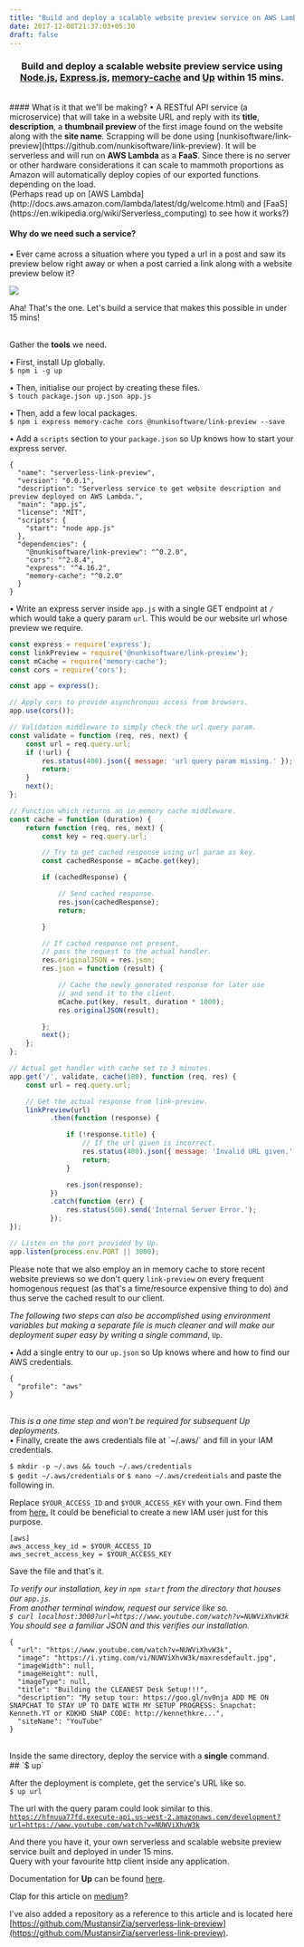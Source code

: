 ```yaml
---
title: "Build and deploy a scalable website preview service on AWS Lambda in under 15 mins."
date: 2017-12-08T21:37:03+05:30
draft: false
---
```


### <p align="center">Build and deploy a scalable website preview service using [Node.js](https://nodejs.org/en/), [Express.js](https://expressjs.com/), [memory-cache](https://github.com/ptarjan/node-cache) and [Up](https://github.com/apex/up) within 15 mins.</p>

<br />
#### What is it that we'll be making?
• A RESTful API service (a microservice) that will take in a website URL and reply with its <b>title</b>, <b>description</b>, a <b>thumbnail preview</b> of the first image found on the website along with the <b>site name</b>. Scrapping will be done using  [nunkisoftware/link-preview](https://github.com/nunkisoftware/link-preview). It will be serverless and will run on <b>AWS Lambda</b> as a <b>FaaS</b>. Since there is no server or other hardware considerations it can scale to mammoth proportions as Amazon will automatically deploy copies of our exported functions depending on the load. <br />(Perhaps read up on [AWS Lambda](http://docs.aws.amazon.com/lambda/latest/dg/welcome.html) and [FaaS](https://en.wikipedia.org/wiki/Serverless_computing) to see how it works?)

#### Why do we need such a service?
• Ever came across a situation where you typed a url in a post and saw its preview below right away or when a post carried a link along with a website preview below it?

<img src="https://raw.githubusercontent.com/MustansirZia/serverless-link-preview/master/img/screen.png">

Aha! That's the one. Let's build a service that makes this possible in under 15 mins!

<br />
Gather the <b>tools</b> we need.

• First, install Up globally.<br />
`$ npm i -g up`

• Then, initialise our project by creating these files.<br />
`$ touch package.json up.json app.js`

• Then, add a few local packages.<br />
`$ npm i express memory-cache cors @nunkisoftware/link-preview --save`

• Add a `scripts` section to your `package.json` so Up knows how to start your express server.
```
{
  "name": "serverless-link-preview",
  "version": "0.0.1",
  "description": "Serverless service to get website description and preview deployed on AWS Lambda.",
  "main": "app.js",
  "license": "MIT",
  "scripts": {
    "start": "node app.js"
  },
  "dependencies": {
    "@nunkisoftware/link-preview": "^0.2.0",
    "cors": "^2.8.4",
    "express": "^4.16.2",
    "memory-cache": "^0.2.0"
  }
}
```

• Write an express server inside `app.js` with a single GET endpoint at `/` which would take a query param `url`. This would be our website url whose preview we require.

```js
const express = require('express');
const linkPreview = require('@nunkisoftware/link-preview');
const mCache = require('memory-cache');
const cors = require('cors');

const app = express();

// Apply cors to provide asynchronous access from browsers.
app.use(cors());

// Validation middleware to simply check the url query param.
const validate = function (req, res, next) {
    const url = req.query.url;
    if (!url) {
        res.status(400).json({ message: 'url query param missing.' });
        return;
    }
    next();
};

// Function which returns an in memory cache middleware.
const cache = function (duration) {
    return function (req, res, next) {
        const key = req.query.url;

        // Try to get cached response using url param as key.
        const cachedResponse = mCache.get(key);

        if (cachedResponse) {

            // Send cached response.
            res.json(cachedResponse);
            return;

        }

        // If cached response not present,
        // pass the request to the actual handler.
        res.originalJSON = res.json;
        res.json = function (result) {

            // Cache the newly generated response for later use
            // and send it to the client.
            mCache.put(key, result, duration * 1000);
            res.originalJSON(result);

        };
        next();
    };
};

// Actual get handler with cache set to 3 minutes.
app.get('/', validate, cache(180), function (req, res) {
    const url = req.query.url;

    // Get the actual response from link-preview.
    linkPreview(url)
          .then(function (response) {

              if (!response.title) {
                  // If the url given is incorrect.
                  res.status(400).json({ message: 'Invalid URL given.' });
                  return;
              }

              res.json(response);
          })
          .catch(function (err) {
              res.status(500).send('Internal Server Error.');
          });
});

// Listen on the port provided by Up.
app.listen(process.env.PORT || 3000);
```

Please note that we also employ an in memory cache to store recent website previews so we don't query `link-preview` on every frequent homogenous request (as that's a time/resource expensive thing to do) and thus serve the cached result to our client.

<i>The following two steps can also be accomplished using environment variables but making a separate file is much cleaner and will make our deployment super easy by writing a single command</i>, `Up`.<br />

• Add a single entry to our `up.json` so Up knows where and how to find our AWS credentials.
```
{
  "profile": "aws"
}
```
<br />
<i>This is a one time step and won't be required for subsequent Up deployments.</i><br />
• Finally, create the aws credentials file at `~/.aws/` and fill in your IAM credentials.


`$ mkdir -p ~/.aws && touch ~/.aws/credentials`<br />
`$ gedit ~/.aws/credentials` or `$ nano ~/.aws/credentials` and paste the following in.<br />

Replace `$YOUR_ACCESS_ID` and `$YOUR_ACCESS_KEY` with your own. Find them from [here.](https://help.bittitan.com/hc/en-us/articles/115008255268-How-do-I-find-my-AWS-Access-Key-and-Secret-Access-Key-) It could be beneficial to create a new IAM user just for this purpose.

```
[aws]
aws_access_key_id = $YOUR_ACCESS_ID
aws_secret_access_key = $YOUR_ACCESS_KEY
```

Save the file and that's it.

<i>To verify our installation, key in `npm start` from the directory that houses our `app.js`.<br />
From another terminal window, request our service like so. <br />
`$ curl localhost:3000?url=https://www.youtube.com/watch?v=NUWViXhvW3k`
You should see a familiar JSON and this verifies our installation.</i>

```
{
  "url": "https://www.youtube.com/watch?v=NUWViXhvW3k",
  "image": "https://i.ytimg.com/vi/NUWViXhvW3k/maxresdefault.jpg",
  "imageWidth": null,
  "imageHeight": null,
  "imageType": null,
  "title": "Building the CLEANEST Desk Setup!!!",
  "description": "My setup tour: https://goo.gl/nv0nja ADD ME ON SNAPCHAT TO STAY UP TO DATE WITH MY SETUP PROGRESS: Snapchat: Kenneth.YT or KDKHD SNAP CODE: http://kennethkre...",
  "siteName": "YouTube"
}
```
<br />
Inside the same directory, deploy the service with a <b>single</b> command. <br />
## `$ up`

After the deployment is complete, get the service's URL like so.<br />
`$ up url`<br />

The url with the query param could look similar to this. <br />
[`https://hfnuua77fd.execute-api.us-west-2.amazonaws.com/development?url=https://www.youtube.com/watch?v=NUWViXhvW3k`](https://hfnuua77fd.execute-api.us-west-2.amazonaws.com/development?url=https://www.youtube.com/watch?v=NUWViXhvW3k)

And there you have it, your own serverless and scalable website preview service built and deployed in under 15 mins.<br />
Query with your favourite http client inside any application.

Documentation for <b>Up</b> can be found [here](https://up.docs.apex.sh/#introduction).

Clap for this article on [medium](https://medium.com/@mustansirzia/build-and-deploy-a-scalable-website-preview-service-on-aws-lambda-in-under-15-mins-a4c898cd4e07)?

I've also added a repository as a reference to this article and is located here  [https://github.com/MustansirZia/serverless-link-preview](https://github.com/MustansirZia/serverless-link-preview).
